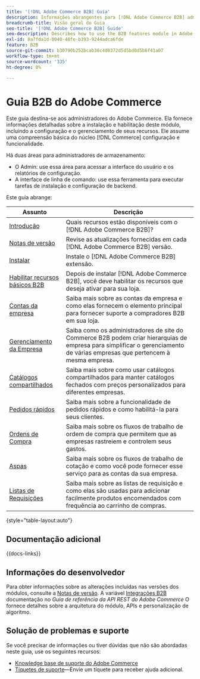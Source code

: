 ```yaml
---
title: '[!DNL Adobe Commerce B2B] Guia'
description: Informações abrangentes para [!DNL Adobe Commerce B2B] administradores, incluindo instalação e configuração.
breadcrumb-title: Visão geral do Guia
seo-title: '[!DNL Adobe Commerce B2B] Guide'
seo-description: Describes how to use the B2B features module in Adobe Commerce.
exl-id: 8a7fda1d-0040-48fe-b393-9244adca6fde
feature: B2B
source-git-commit: b30790b252bcab38c4d0372d5d5bd0d5b6f41a07
workflow-type: tm+mt
source-wordcount: '335'
ht-degree: 0%

---
```


# Guia B2B do Adobe Commerce

Este guia destina-se aos administradores do Adobe Commerce. Ela fornece informações detalhadas sobre a instalação e habilitação deste módulo, incluindo a configuração e o gerenciamento de seus recursos. Ele assume uma compreensão básica do núcleo [!DNL Commerce] configuração e funcionalidade.

Há duas áreas para administradores de armazenamento:

- O Admin: use essa área para acessar a interface do usuário e os relatórios de configuração.
- A interface de linha de comando: use essa ferramenta para executar tarefas de instalação e configuração de backend.

Este guia abrange:

| Assunto | Descrição |
| ------- | ----------- |
| [Introdução](introduction.md) | Quais recursos estão disponíveis com o [!DNL Adobe Commerce B2B]? |
| [Notas de versão](release-notes.md) | Revise as atualizações fornecidas em cada [!DNL Adobe Commerce B2B] versão. |
| [Instalar](install.md) | Instale o [!DNL Adobe Commerce B2B] extensão. |
| [Habilitar recursos básicos B2B](enable-basic-features.md) | Depois de instalar [!DNL Adobe Commerce B2B], você deve habilitar os recursos que deseja ativar para sua loja. |
| [Contas da empresa](account-companies.md) | Saiba mais sobre as contas da empresa e como elas fornecem o elemento principal para fornecer suporte a compradores B2B em sua loja. |
| [Gerenciamento da Empresa](manage-companies.md) | Saiba como os administradores de site do Commerce B2B podem criar hierarquias de empresa para simplificar o gerenciamento de várias empresas que pertencem à mesma empresa. |
| [Catálogos compartilhados](catalog-shared.md) | Saiba mais sobre como usar catálogos compartilhados para manter catálogos fechados com preços personalizados para diferentes empresas. |
| [Pedidos rápidos](quick-order.md) | Saiba mais sobre a funcionalidade de pedidos rápidos e como habilitá-la para seus clientes. |
| [Ordens de Compra](purchase-order-flow.md) | Saiba mais sobre os fluxos de trabalho de ordem de compra que permitem que as empresas rastreiem e controlem seus gastos. |
| [Aspas](quotes.md) | Saiba mais sobre os fluxos de trabalho de cotação e como você pode fornecer esse serviço para as contas da sua empresa. |
| [Listas de Requisições](requisition-lists.md) | Saiba mais sobre as listas de requisição e como elas são usadas para adicionar facilmente produtos encomendados com frequência ao carrinho de compras. |

{style="table-layout:auto"}

## Documentação adicional

{{docs-links}}

## Informações do desenvolvedor

Para obter informações sobre as alterações incluídas nas versões dos módulos, consulte a [Notas de versão](release-notes.md). A variável [Integrações B2B](https://developer.adobe.com/commerce/webapi/rest/b2b/) documentação no _Guia de referência da API REST do Adobe Commerce_  O fornece detalhes sobre a arquitetura do módulo, APIs e personalização de algoritmo.

## Solução de problemas e suporte

Se você precisar de informações ou tiver dúvidas que não são abordadas neste guia, use os seguintes recursos:

- [Knowledge base de suporte do Adobe Commerce](https://experienceleague.adobe.com/docs/commerce-knowledge-base/kb/overview.html)
- [Tíquetes de suporte](https://experienceleague.adobe.com/docs/commerce-knowledge-base/kb/help-center-guide/magento-help-center-user-guide.html#submit-ticket)—Envie um tíquete para receber ajuda adicional.
